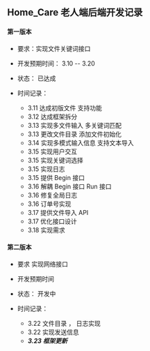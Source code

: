 ## Home_Care 老人端后端开发记录

#### 第一版本

- 要求：实现文件关键词接口
- 开发预期时间： 3.10 -- 3.20
- 状态： 已达成
- 时间记录：

  - 3.11 达成初版文件 支持功能
  - 3.12 达成框架拆分
  - 3.13 实现多文件输入 多关键词匹配
  - 3.13 更改文件目录 添加文件初始化
  - 3.14 实现多模式输入信息 支持文本导入
  - 3.15 实现用户交互
  - 3.15 实现关键词选择
  - 3.15 实现日志
  - 3.15 提供 Begin 接口
  - 3.16 解耦 Begin 接口 Run 接口
  - 3.16 修复全局日志
  - 3.16 订单号实现
  - 3.17 提供文件导入 API
  - 3.17 优化接口设计
  - 3.18 实现需求

#### 第二版本

- 要求 实现网络接口
- 开发预期时间
- 状态： 开发中
- 时间记录：

  - 3.22 文件目录 ， 日志实现
  - 3.22 实现发送信息
  - **_3.23 框架更新_**
